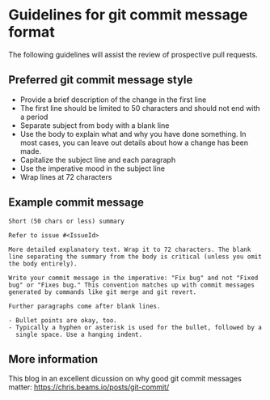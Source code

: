 # Guidelines for git commit message format
The following guidelines will assist the review of prospective pull requests.

## Preferred git commit message style
* Provide a brief description of the change in the first line
* The first line should be limited to 50 characters and should not end with a period
* Separate subject from body with a blank line
* Use the body to explain what and why you have done something. In most cases, you can leave out details about how a change has been made. 
* Capitalize the subject line and each paragraph
* Use the imperative mood in the subject line
* Wrap lines at 72 characters


## Example commit message

```
Short (50 chars or less) summary

Refer to issue #<IssueId>

More detailed explanatory text. Wrap it to 72 characters. The blank
line separating the summary from the body is critical (unless you omit
the body entirely).

Write your commit message in the imperative: "Fix bug" and not "Fixed
bug" or "Fixes bug." This convention matches up with commit messages
generated by commands like git merge and git revert.

Further paragraphs come after blank lines.

- Bullet points are okay, too.
- Typically a hyphen or asterisk is used for the bullet, followed by a
  single space. Use a hanging indent.
```

## More information
This blog in an excellent dicussion on why good git commit messages matter: https://chris.beams.io/posts/git-commit/